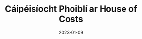 ---
title: 'Cáipéisíocht Phoiblí ar House of Costs'
date: 2023-01-09
permalink: /posts/2023/1/bcms-upload-1/
tags:
  - bcms upload
  - technical details
---